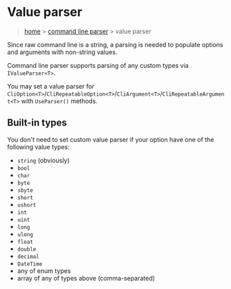 # Value parser

> [home](../README.md) > [command line parser](README.md) > value parser

Since raw command line is a string, a parsing is needed to populate options and arguments with non-string values.

Command line parser supports parsing of any custom types via `IValueParser<T>`.

You may set a value parser for `CliOption<T>`/`CliRepeatableOption<T>`/`CliArgument<T>`/`CliRepeatableArgument<T>` with `UseParser()` methods.

## Built-in types

You don't need to set custom value parser if your option have one of the following value types:

* `string` (obviously)
* `bool`
* `char`
* `byte`
* `sbyte`
* `short`
* `ushort`
* `int`
* `uint`
* `long`
* `ulong`
* `float`
* `double`
* `decimal`
* `DateTime`
* any of enum types
* array of any of types above (comma-separated)